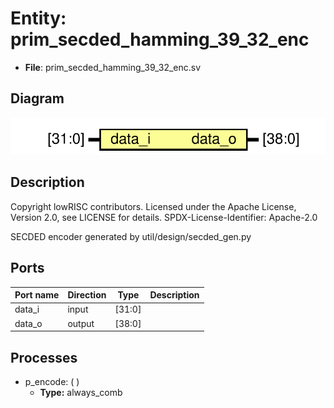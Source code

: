 # Entity: prim_secded_hamming_39_32_enc

- **File**: prim_secded_hamming_39_32_enc.sv
## Diagram

![Diagram](prim_secded_hamming_39_32_enc.svg "Diagram")
## Description

 Copyright lowRISC contributors.
 Licensed under the Apache License, Version 2.0, see LICENSE for details.
 SPDX-License-Identifier: Apache-2.0

 SECDED encoder generated by util/design/secded_gen.py

## Ports

| Port name | Direction | Type   | Description |
| --------- | --------- | ------ | ----------- |
| data_i    | input     | [31:0] |             |
| data_o    | output    | [38:0] |             |
## Processes
- p_encode: (  )
  - **Type:** always_comb
